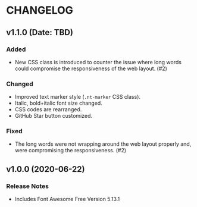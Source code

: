 # CHANGELOG

## v1.1.0 (Date: TBD)
### Added
- New CSS class is introduced to counter the issue where long words could compromise the responsiveness of the web layout. (#2)
### Changed
- Improved text marker style (```.nt-marker``` CSS class).
- Italic, bold+italic font size changed.
- CSS codes are rearranged.
- GitHub Star button customized.
### Fixed
- The long words were not wrapping around the web layout properly and, were compromising the responsiveness. (#2)

## v1.0.0 (2020-06-22)
### Release Notes
- Includes Font Awesome Free Version 5.13.1 
